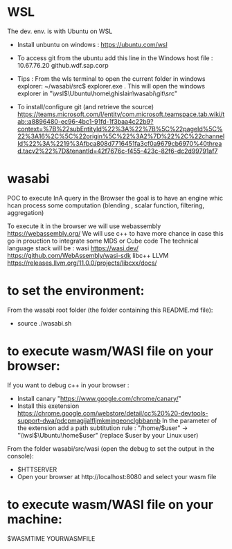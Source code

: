 
# WSL
The dev. env. is with Ubuntu on WSL
  - Install unbuntu on windows :
     https://ubuntu.com/wsl
 
   - To access git from the ubuntu add this line in the Windows host file :
     10.67.76.20  github.wdf.sap.corp
 
  - Tips : From the wls terminal to open the current folder in windows explorer:
       ~/wasabi/src$ explorer.exe .
       This will open the windows explorer in "\\wsl$\Ubuntu\home\ghislain\wasabi\git\src"
  - To install/configure git (and retrieve the source)
     https://teams.microsoft.com/l/entity/com.microsoft.teamspace.tab.wiki/tab::a8896480-ec96-4bc1-91fd-1f3baa4c22b9?context=%7B%22subEntityId%22%3A%22%7B%5C%22pageId%5C%22%3A16%2C%5C%22origin%5C%22%3A2%7D%22%2C%22channelId%22%3A%2219%3Afbca808d7716451fa3cf0a9679cb6970%40thread.tacv2%22%7D&tenantId=42f7676c-f455-423c-82f6-dc2d99791af7
     
# wasabi

POC to execute InA query in the Browser the goal is to have an engine whic hcan process some computation (blending , scalar function, filtering, aggregation)

To execute it in the browser we will use webassembly https://webassembly.org/
We will use c++ to have more chance in case this go in prouction to integrate some MDS or Cube code
The technical language stack will be : 
  wasi https://wasi.dev/   https://github.com/WebAssembly/wasi-sdk
  libc++ LLVM https://releases.llvm.org/11.0.0/projects/libcxx/docs/
  
 # to set the environment:
 From the wasabi root folder (the folder containing this README.md file):
  - source ./wasabi.sh
 
 # to execute wasm/WASI file on your browser:
 If you want to debug c++ in your browser :
  - Install canary "https://www.google.com/chrome/canary/"
  - Install this exetension https://chrome.google.com/webstore/detail/cc%20%20-devtools-support-dwa/pdcpmagijalfljmkmjngeonclgbbannb
    In the parameter of the extension add a path subtitution rule :
      "/home/$user" -> "\\wsl$\Ubuntu\home\$user" (replace $user by your Linux user) 
 
 From the folder wasabi/src/wasi (open the debug to set the output in the console):
  - $HTTSERVER
  - Open your browser at http://localhost:8080 and select your wasm file
    
 
 # to execute wasm/WASI file on your machine:
 $WASMTIME YOURWASMFILE
 
